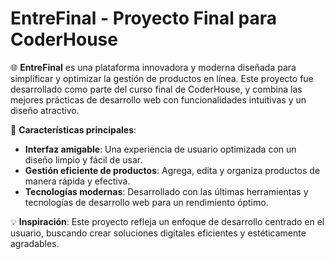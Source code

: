 # EntreFinal - Proyecto Final para CoderHouse

🌐 **EntreFinal** es una plataforma innovadora y moderna diseñada para simplificar y optimizar la gestión de productos en línea. Este proyecto fue desarrollado como parte del curso final de CoderHouse, y combina las mejores prácticas de desarrollo web con funcionalidades intuitivas y un diseño atractivo.

🚀 **Características principales**:
- **Interfaz amigable**: Una experiencia de usuario optimizada con un diseño limpio y fácil de usar.
- **Gestión eficiente de productos**: Agrega, edita y organiza productos de manera rápida y efectiva.
- **Tecnologías modernas**: Desarrollado con las últimas herramientas y tecnologías de desarrollo web para un rendimiento óptimo.

💡 **Inspiración**: Este proyecto refleja un enfoque de desarrollo centrado en el usuario, buscando crear soluciones digitales eficientes y estéticamente agradables.
